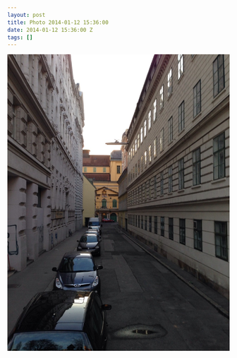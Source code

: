 ```yaml
---
layout: post
title: Photo 2014-01-12 15:36:00
date: 2014-01-12 15:36:00 Z
tags: []
---
```

![](/media/2014/01/73094922976.jpg)
